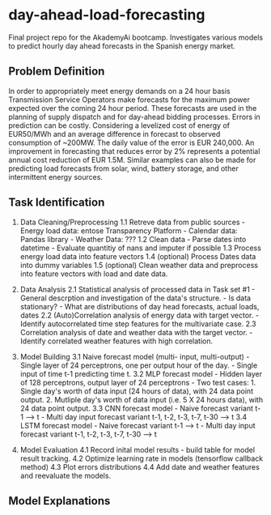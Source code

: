 # day-ahead-load-forecasting
Final project repo for the AkademyAi bootcamp. Investigates various models to predict hourly day ahead forecasts in the Spanish energy market.

## Problem Definition
In order to appropriately meet energy demands on a 24 hour basis Transmission Service Operators make forecasts for the maximum power expected over the coming 24 hour period. These forecasts are used in the planning of supply dispatch and for day-ahead bidding processes. Errors in prediction can be costly. Considering a levelized cost of energy of EUR50/MWh and an average difference in forecast to observed consumption of ~200MW. The daily value of the error is EUR 240,000. An improvement in forecasting that reduces error by 2% represents a potential annual cost reduction of EUR 1.5M. Similar examples can also be made for predicting load forecasts from solar, wind, battery storage, and other intermittent energy sources. 


## Task Identification

1. Data Cleaning/Preprocessing
	1.1 Retreve data from public sources
		- Energy load data: entose Transparency Platform
		- Calendar data: Pandas library
		- Weather Data: ???
	1.2 Clean data
		- Parse dates into datetime
		- Evaluate quantitiy of nans and imputer if possible
	1.3 Process energy load  data into feature vectors
	1.4 (optional) Process Dates data into dummy variables
	1.5 (optional) Clean weather data and preprocess into feature vectors with load and date data.

2. Data Analysis
	2.1 Statistical analysis of processed data in Task set #1
		- General descrption and investigation of the data's structure.
		- Is data stationary?
		- What are distributions of day head forecasts, actual loads, dates
	2.2 (Auto)Correlation analysis of energy data with target vector.
		- Identify autocorrelated time step features for the multivariate case.
	2.3  Correlation analysis of date and weather data with the target vector.
		- Identify correlated weather features with high correlation.

3. Model Building
	3.1 Naive forecast model (multi- input, multi-output)
		- Single layer of 24 perceptrons, one per output hour of the day.
		- Single input of time t-1 predicting time t.
	3.2 MLP forecast model
		- Hidden layer of 128 perceptrons, output layer of 24 perceptrons
		- Two test cases:
			1. Single day's worth of data input (24 hours of data), with 24 data point output.
			2. Mutliple day's worth of data input (i.e. 5 X 24 hours data), with 24 data point output.
	3.3 CNN forecast model
		- Naive forecast variant t-1 --> t
		- Multi day input forecast variant t-1, t-2, t-3, t-7, t-30 --> t
	3.4 LSTM forecast model
		- Naive forecast variant t-1 --> t
		- Multi day input forecast variant t-1, t-2, t-3, t-7, t-30 --> t

4. Model Evaluation
	4.1 Record inital model results - build table for model result tracking. 
	4.2 Optimize learning rate in models (tensorflow callback method)
	4.3 Plot errors distributions
	4.4 Add date and weather features and reevaluate the models. 

## Model Explanations
